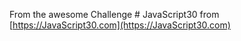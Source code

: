 From the awesome Challenge # JavaScript30 from [https://JavaScript30.com](https://JavaScript30.com)
